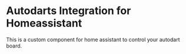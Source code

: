 # Autodarts Integration for Homeassistant

This is a custom component for home assistant to control your autodart board.
